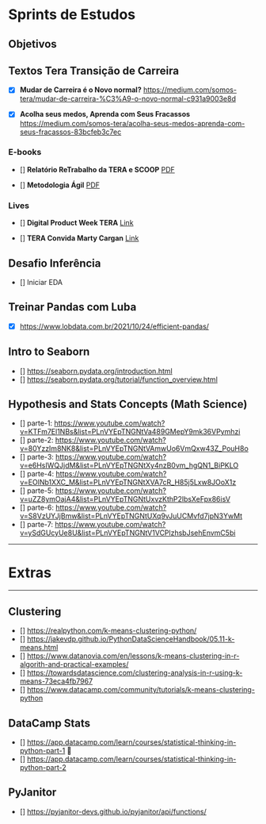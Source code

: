 # Sprints de Estudos 

## Objetivos

## Textos Tera Transição de Carreira

- [x] **Mudar de Carreira é o Novo normal?** https://medium.com/somos-tera/mudar-de-carreira-%C3%A9-o-novo-normal-c931a9003e8d


- [x] **Acolha seus medos, Aprenda com Seus Fracassos** https://medium.com/somos-tera/acolha-seus-medos-aprenda-com-seus-fracassos-83bcfeb3c7ec

### E-books

- [] **Relatório ReTrabalho da TERA e SCOOP** [PDF](https://d335luupugsy2.cloudfront.net/cms/files/33413/1582144080Relatorio_Tera_ReTrabalho_2020_VF.pdf?__hstc=230976320.4e81461f1af11690b6f52ced88839b18.1624913444322.1636052400536.1636375396119.70&__hssc=230976320.1.1636375396119&__hsfp=2876245672)

- [] **Metodologia Ágil** [PDF](chrome-extension://efaidnbmnnnibpcajpcglclefindmkaj/viewer.html?pdfurl=https%3A%2F%2Ff.hubspotusercontent20.net%2Fhubfs%2F7435824%2FE-books%2FMetodologias%2520%25C3%2581geis.pdf%3F__hstc%3D230976320.4e81461f1af11690b6f52ced88839b18.1624913444322.1636052400536.1636375396119.70%26__hssc%3D230976320.2.1636375396119%26__hsfp%3D2876245672&clen=3778710&chunk=true)

### Lives

- [] **Digital Product Week TERA** [Link](https://www.youtube.com/watch?v=MAHq_vETef0&list=PLOUCPq0w7UzVFkwsyhk38e-hGCbb48mfa "YouTube")

- [] **TERA Convida Marty Cargan** [Link](https://www.youtube.com/watch?v=tilfeZtUaB8 "YouTube")

## Desafio Inferência

- [] Iniciar EDA

## Treinar Pandas com Luba

- [x] https://www.lobdata.com.br/2021/10/24/efficient-pandas/

## Intro to Seaborn

- [] https://seaborn.pydata.org/introduction.html
- [] https://seaborn.pydata.org/tutorial/function_overview.html


## Hypothesis and Stats Concepts (Math Science)

- [] parte-1: https://www.youtube.com/watch?v=KTFm7El1NBs&list=PLnVYEpTNGNtVa489GMepY9mk36VPymhzi
- [] parte-2: https://www.youtube.com/watch?v=80YzzIm8NK8&list=PLnVYEpTNGNtVAmwUo6VmQxw43Z_PouH8o
- [] parte-3: https://www.youtube.com/watch?v=e6HsIWQJjdM&list=PLnVYEpTNGNtXy4nzB0vm_hgQN1_BiPKLO
- [] parte-4: https://www.youtube.com/watch?v=EOlNb1XXC_M&list=PLnVYEpTNGNtXVA7cR_H85j5Lxw8JOoX1z
- [] parte-5: https://www.youtube.com/watch?v=uZZ8ymOajA4&list=PLnVYEpTNGNtUxvzKthP2lbsXeFpx86isV
- [] parte-6: https://www.youtube.com/watch?v=S8VzUYJjBmw&list=PLnVYEpTNGNtUXq9vJuUCMvfd7jpN3YwMt
- [] parte-7: https://www.youtube.com/watch?v=ySdGUcyUe8U&list=PLnVYEpTNGNtV1VCPlzhsbJsehEnvmC5bi

---

# Extras

***
## Clustering

- [] https://realpython.com/k-means-clustering-python/
- [] https://jakevdp.github.io/PythonDataScienceHandbook/05.11-k-means.html
- [] https://www.datanovia.com/en/lessons/k-means-clustering-in-r-algorith-and-practical-examples/
- [] https://towardsdatascience.com/clustering-analysis-in-r-using-k-means-73eca4fb7967
- [] https://www.datacamp.com/community/tutorials/k-means-clustering-python


## DataCamp Stats

- [] https://app.datacamp.com/learn/courses/statistical-thinking-in-python-part-1 🚨
- [] https://app.datacamp.com/learn/courses/statistical-thinking-in-python-part-2

## PyJanitor

- [] https://pyjanitor-devs.github.io/pyjanitor/api/functions/

